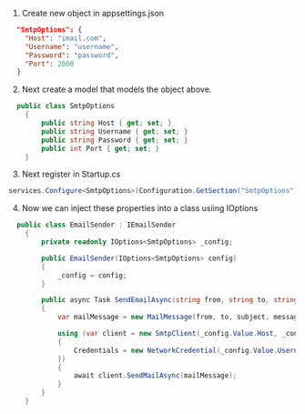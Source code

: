 1. Create new object in appsettings.json
```json
  "SmtpOptions": {
    "Host": "imail.com",
    "Username": "username",
    "Password": "password",
    "Port": 2000
  }
```
2. Next create a model that models the object above.
```cs
  public class SmtpOptions
    {
        public string Host { get; set; }
        public string Username { get; set; }
        public string Password { get; set; }
        public int Port { get; set; }
    }
```
3. Next register in Startup.cs
```cs
services.Configure<SmtpOptions>(Configuration.GetSection("SmtpOptions"));
```
4. Now we can inject these properties into a class usiing IOptions
```cs
  public class EmailSender : IEmailSender
    {
        private readonly IOptions<SmtpOptions> _config;

        public EmailSender(IOptions<SmtpOptions> config)
        {
            _config = config;
        }

        public async Task SendEmailAsync(string from, string to, string subject, string message)
        {
            var mailMessage = new MailMessage(from, to, subject, message);

            using (var client = new SmtpClient(_config.Value.Host, _config.Value.Port)
            {
                Credentials = new NetworkCredential(_config.Value.Username, _config.Value.Password)
            })
            {
                await client.SendMailAsync(mailMessage);
            }
        }
    }
```
